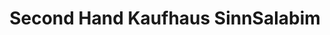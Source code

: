 ---
title: "Second Hand Kaufhaus SinnSalabim"
url: /donauwoerth/second-hand-kaufhaus-sinnsalabim/
shop: Gebrauchtwaren
---